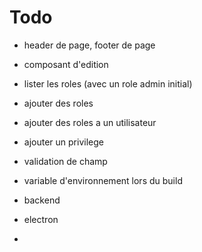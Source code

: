 # Todo

- header de page, footer de page
- composant d'edition
- lister les roles (avec un role admin initial)
- ajouter des roles
- ajouter des roles a un utilisateur
- ajouter un privilege
- validation de champ

- variable d'environnement lors du build
- backend
- electron
-
